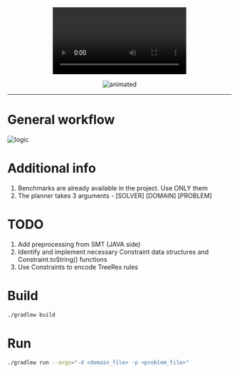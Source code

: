 

<div align="center">
  <video src="https://user-images.githubusercontent.com/99724660/221192291-7e2dc4ec-92d8-4d29-83a2-3f787c1c4eef.mp4" />
</div>
<p align="center">
  <img src="https://user-images.githubusercontent.com/99724660/221203036-fcce9951-4522-4d1c-aaf8-d2775b0368d2.gif" alt="animated" />
</p>

---

# General workflow
  ![logic](https://user-images.githubusercontent.com/99724660/221208016-01a6a56d-a786-46f0-bd95-476eb04e39b5.png)

# Additional info

1. Benchmarks are already available in the project. Use ONLY them
2. The planner takes 3 arguments - [SOLVER] [DOMAIN] [PROBLEM]

# TODO
1. Add preprocessing from SMT (JAVA side)
2. Identify and implement necessary Constraint data structures and Constraint.toString() functions
3. Use Constraints to encode TreeRex rules

# Build

```bash
./gradlew build
```

# Run 

```bash
./gradlew run --args="-d <domain_file> -p <problem_file>"
```